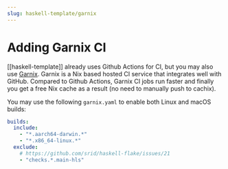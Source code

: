 ```yaml
---
slug: haskell-template/garnix
---
```


# Adding Garnix CI

[[haskell-template]] already uses Github Actions for CI, but you may also use [Garnix](https://garnix.io/). Garnix is a Nix based hosted CI service that integrates well with GitHub. Compared to Github Actions, Garnix CI jobs run faster and finally you get a free Nix cache as a result (no need to manually push to cachix). 

You may use the following `garnix.yaml` to enable both Linux and macOS builds:

```yaml
builds:
  include:
    - "*.aarch64-darwin.*"
    - "*.x86_64-linux.*"
  exclude:
    # https://github.com/srid/haskell-flake/issues/21
    - "checks.*.main-hls"
```
